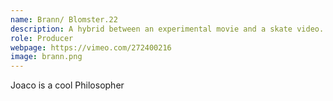 ```yaml
---
name: Brann/ Blomster.22
description: A hybrid between an experimental movie and a skate video. An exploration of beauty and destruction.
role: Producer
webpage: https://vimeo.com/272400216
image: brann.png
---
```

Joaco is a cool Philosopher
